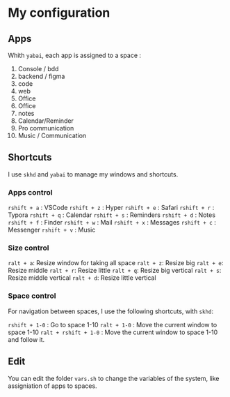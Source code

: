 # My configuration

## Apps

Whith `yabai`, each app is assigned to a space : 
1. Console / bdd
2. backend / figma
3. code
4. web
5. Office
6. Office
7. notes
8. Calendar/Reminder
9. Pro communication
10. Music / Communication

## Shortcuts
I use `skhd` and `yabai` to manage my windows and shortcuts.

### Apps control
`rshift + a` : VSCode
`rshift + z` : Hyper
`rshift + e` : Safari
`rshift + r` : Typora
`rshift + q` : Calendar
`rshift + s` : Reminders
`rshift + d` : Notes
`rshift + f` : Finder
`rshift + w` : Mail
`rshift + x` : Messages
`rshift + c` : Messenger
`rshift + v` : Music

### Size control
`ralt + a`: Resize window for taking all space
`ralt + z`: Resize big
`ralt + e`: Resize middle
`ralt + r`: Resize little
`ralt + q`: Resize big vertical
`ralt + s`: Resize middle vertical
`ralt + d`: Resize little vertical

### Space control
For navigation between spaces, I use the following shortcuts, with `skhd`:

`rshift + 1-0` : Go to space 1-10
`ralt + 1-0` : Move the current window to space 1-10
`ralt + rshift + 1-0` : Move the current window to space 1-10 and follow it.

## Edit
You can edit the folder `vars.sh` to change the variables of the system, like assigniation of apps to spaces.